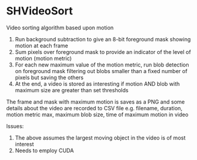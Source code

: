 # SHVideoSort
 
Video sorting algorithm based upon motion

1) Run background subtraction to give an 8-bit foreground mask showing motion at each frame
2) Sum pixels over foreground mask to provide an indicator of the level of motion (motion metric)
3) For each new maximum value of the motion metric, run blob detection on foreground mask filtering out blobs smaller than a fixed number of pixels but saving the others
4) At the end, a video is stored as interesting if motion AND blob with maximum size are greater than set thresholds

The frame and mask with maximum motion is saves as a PNG and  some details about the video are recorded to CSV file e.g. filename, duration, motion metric max, maximum blob size, time of maximum motion in video

Issues:
1) The above assumes the largest moving object in the video is of most interest
2) Needs to employ CUDA
